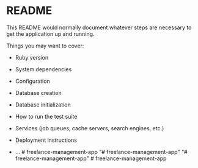 # README

This README would normally document whatever steps are necessary to get the
application up and running.

Things you may want to cover:

* Ruby version

* System dependencies

* Configuration

* Database creation

* Database initialization

* How to run the test suite

* Services (job queues, cache servers, search engines, etc.)

* Deployment instructions

* ...
#   f r e e l a n c e - m a n a g e m e n t - a p p  
 "# freelance-management-app" 
"# freelance-management-app" 
#   f r e e l a n c e - m a n a g e m e n t - a p p  
 